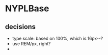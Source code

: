 NYPLBase
========
decisions
----
* type scale: based on 100%, which is 16px--?
* use REM/px, right?
* 